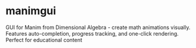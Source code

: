 # manimgui
GUI for Manim from Dimensional Algebra - create math animations visually. Features auto-completion, progress tracking, and one-click rendering. Perfect for educational content

